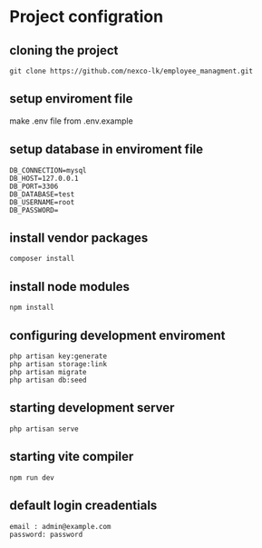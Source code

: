 # Project configration

## cloning the project
`git clone https://github.com/nexco-lk/employee_managment.git`

## setup enviroment file
make .env file from .env.example

## setup database in enviroment file
```
DB_CONNECTION=mysql
DB_HOST=127.0.0.1
DB_PORT=3306
DB_DATABASE=test
DB_USERNAME=root
DB_PASSWORD=
```

## install vendor packages
`composer install`

## install node modules
`npm install`

## configuring development enviroment
```
php artisan key:generate
php artisan storage:link
php artisan migrate
php artisan db:seed
```

## starting development server 
`php artisan serve`

## starting vite compiler
`npm run dev`

## default login creadentials 
```
email : admin@example.com
password: password
```
